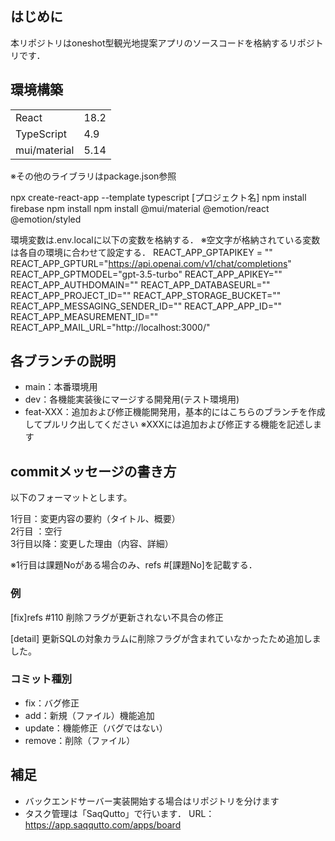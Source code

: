## はじめに
本リポジトリはoneshot型観光地提案アプリのソースコードを格納するリポジトリです．

## 環境構築
|              |      |
| ------------ | ---- |
| React        | 18.2 |
| TypeScript   | 4.9  |
| mui/material | 5.14 |

※その他のライブラリはpackage.json参照

npx create-react-app --template typescript [プロジェクト名]
npm install firebase
npm install npm install @mui/material @emotion/react @emotion/styled

環境変数は.env.localに以下の変数を格納する．
※空文字が格納されている変数は各自の環境に合わせて設定する．
REACT_APP_GPTAPIKEY = ""
REACT_APP_GPTURL="https://api.openai.com/v1/chat/completions"
REACT_APP_GPTMODEL="gpt-3.5-turbo"
REACT_APP_APIKEY=""
REACT_APP_AUTHDOMAIN=""
REACT_APP_DATABASEURL=""
REACT_APP_PROJECT_ID=""
REACT_APP_STORAGE_BUCKET=""
REACT_APP_MESSAGING_SENDER_ID=""
REACT_APP_APP_ID=""
REACT_APP_MEASUREMENT_ID=""
REACT_APP_MAIL_URL="http://localhost:3000/"

## 各ブランチの説明
* main：本番環境用
* dev：各機能実装後にマージする開発用(テスト環境用)
* feat-XXX：追加および修正機能開発用，基本的にはこちらのブランチを作成してプルリク出してください
※XXXには追加および修正する機能を記述します

## commitメッセージの書き方
以下のフォーマットとします。

1行目：変更内容の要約（タイトル、概要）\
2行目 ：空行\
3行目以降：変更した理由（内容、詳細）

※1行目は課題Noがある場合のみ、refs #[課題No]を記載する．

### 例
[fix]refs #110 削除フラグが更新されない不具合の修正

[detail] 更新SQLの対象カラムに削除フラグが含まれていなかったため追加しました。

### コミット種別
* fix：バグ修正
* add：新規（ファイル）機能追加
* update：機能修正（バグではない）
* remove：削除（ファイル）

## 補足
* バックエンドサーバー実装開始する場合はリポジトリを分けます
* タスク管理は「SaqQutto」で行います．
URL：<https://app.saqqutto.com/apps/board>
